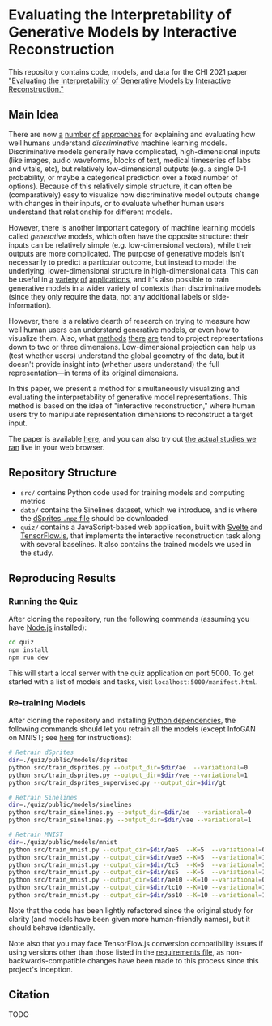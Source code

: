 # Evaluating the Interpretability of Generative Models by Interactive Reconstruction

This repository contains code, models, and data for the CHI 2021 paper
["Evaluating the Interpretability of Generative Models by Interactive
Reconstruction."](TODO)

## Main Idea

There are now [a](https://arxiv.org/abs/1702.08608)
[number](https://github.com/marcotcr/lime)
[of](https://ieeexplore.ieee.org/abstract/document/6645235)
[approaches](https://arxiv.org/abs/1805.11571) for explaining and evaluating
how well humans understand _discriminative_ machine learning models.
Discriminative models generally have complicated, high-dimensional inputs (like
images, audio waveforms, blocks of text, medical timeseries of labs and vitals,
etc), but relatively low-dimensional outputs (e.g. a single 0-1 probability, or
maybe a categorical prediction over a fixed number of options). Because of this
relatively simple structure, it can often be (comparatively) easy to visualize
how discriminative model outputs change with changes in their inputs, or to
evaluate whether human users understand that relationship for different models.

However, there is another important category of machine learning models called
_generative_ models, which often have the opposite structure: their inputs can
be relatively simple (e.g. low-dimensional vectors), while their outputs are
more complicated. The purpose of generative models isn't necessarily to predict
a particular outcome, but instead to model the underlying, lower-dimensional
structure in high-dimensional data. This can be useful in
[a](https://papers.nips.cc/paper/2014/file/d523773c6b194f37b938d340d5d02232-Paper.pdf)
[variety](https://papers.nips.cc/paper/2018/file/b8a03c5c15fcfa8dae0b03351eb1742f-Paper.pdf)
[of](https://arxiv.org/pdf/1807.10300.pdf)
[applications](https://www.nature.com/articles/s41467-018-07931-2), and it's
also possible to train generative models in a wider variety of contexts than
discriminative models (since they only require the data, not any additional
labels or side-information).

However, there is a relative dearth of research on trying to measure how well
human users can understand generative models, or even how to visualize them.
Also, what [methods](https://projector.tensorflow.org/)
[there](https://dl.acm.org/doi/abs/10.1145/3377325.3377514)
[are](https://arxiv.org/abs/1811.12199) tend to project representations down to
two or three dimensions. Low-dimensional projection can help us (test whether
users) understand the global geometry of the data, but it doesn't provide
insight into (whether users understand) the full representation—in terms of
its original dimensions.

In this paper, we present a method for simultaneously visualizing and
evaluating the interpretability of generative model representations. This
method is based on the idea of "interactive reconstruction," where human users
try to manipulate representation dimensions to reconstruct a target input.

The paper is available [here](TODO), and you can also try out [the actual
studies we ran](https://hreps.s3.amazonaws.com/quiz/manifest.html) live in your
web browser.

## Repository Structure

- `src/` contains Python code used for training models and computing metrics
- `data/` contains the Sinelines dataset, which we introduce, and is where the [dSprites `.npz` file](https://github.com/deepmind/dsprites-dataset/blob/master/dsprites_ndarray_co1sh3sc6or40x32y32_64x64.npz) should be downloaded
- `quiz/` contains a JavaScript-based web application, built with
  [Svelte](https://svelte.dev/) and
  [TensorFlow.js](https://www.tensorflow.org/js/), that implements the
  interactive reconstruction task along with several baselines. It also
  contains the trained models we used in the study.

## Reproducing Results

### Running the Quiz

After cloning the repository, run the following commands (assuming you have [Node.js](https://nodejs.org/en/) installed):

```bash
cd quiz
npm install
npm run dev
```

This will start a local server with the quiz application on port 5000. To get
started with a list of models and tasks, visit `localhost:5000/manifest.html`.

### Re-training Models

After cloning the repository and installing [Python
dependencies](./requirements.txt), the following commands should let you
retrain all the models (except InfoGAN on MNIST; see
[here](https://github.com/dtak/tensorpack/commit/929f1c819fb1943a72436d9958b2f19d96c5e6a5)
for instructions):

```bash
# Retrain dSprites
dir=./quiz/public/models/dsprites
python src/train_dsprites.py --output_dir=$dir/ae  --variational=0
python src/train_dsprites.py --output_dir=$dir/vae --variational=1
python src/train_dsprites_supervised.py --output_dir=$dir/gt

# Retrain Sinelines
dir=./quiz/public/models/sinelines
python src/train_sinelines.py --output_dir=$dir/ae  --variational=0
python src/train_sinelines.py --output_dir=$dir/vae --variational=1

# Retrain MNIST
dir=./quiz/public/models/mnist
python src/train_mnist.py --output_dir=$dir/ae5  --K=5  --variational=0
python src/train_mnist.py --output_dir=$dir/vae5 --K=5  --variational=1
python src/train_mnist.py --output_dir=$dir/tc5  --K=5  --variational=1 --tc_penalty=9
python src/train_mnist.py --output_dir=$dir/ss5  --K=5  --variational=1 --tc_penalty=9 --semi_supervised=1
python src/train_mnist.py --output_dir=$dir/ae10 --K=10 --variational=0
python src/train_mnist.py --output_dir=$dir/tc10 --K=10 --variational=1 --tc_penalty=9
python src/train_mnist.py --output_dir=$dir/ss10 --K=10 --variational=1 --tc_penalty=9 --semi_supervised=1
```

Note that the code has been lightly refactored since the original study for
clarity (and models have been given more human-friendly names), but it should
behave identically.

Note also that you may face TensorFlow.js conversion compatibility
issues if using versions other than those listed in the [requirements
file](https://github.com/dtak/interactive-reconstruction/blob/master/requirements.txt#L5-L6),
as non-backwards-compatible changes have been made to this process since this
project's inception.

## Citation

TODO
